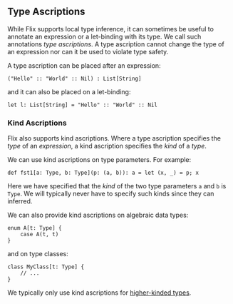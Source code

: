 ## Type Ascriptions

While Flix supports local type inference, it can sometimes be useful to annotate
an expression or a let-binding with its type. We call such annotations *type
ascriptions*. A type ascription cannot change the type of an expression nor can
it be used to violate type safety.

A type ascription can be placed after an expression:

```flix
("Hello" :: "World" :: Nil) : List[String]
```

and it can also be placed on a let-binding:

```flix
let l: List[String] = "Hello" :: "World" :: Nil
```
### Kind Ascriptions

Flix also supports kind ascriptions. Where a type ascription specifies the
_type_ of an _expression_, a kind ascription specifies the _kind_ of a _type_.

We can use kind ascriptions on type parameters. For example: 

```flix
def fst1[a: Type, b: Type](p: (a, b)): a = let (x, _) = p; x
```

Here we have specified that the _kind_ of the two type parameters `a` and `b` is
`Type`. We will typically never have to specify such kinds since they can
inferred. 

We can also provide kind ascriptions on algebraic data types:

```flix
enum A[t: Type] {
    case A(t, t)
}
```

and on type classes:

```flix
class MyClass[t: Type] {
    // ...
}
```

We typically only use kind ascriptions for [higher-kinded
types](./higher-kinded-types.md).
